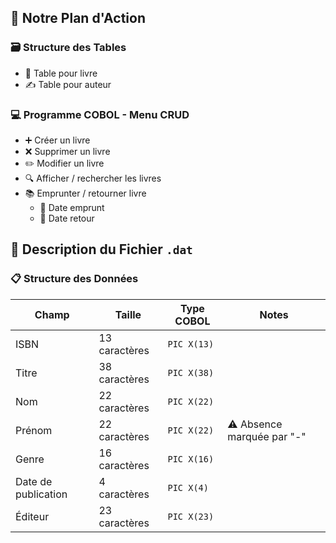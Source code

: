 ## 🚀 Notre Plan d'Action

### 🗃️ Structure des Tables
- 📖 Table pour livre
- ✍️ Table pour auteur

### 💻 Programme COBOL - Menu CRUD
- ➕ Créer un livre
- ❌ Supprimer un livre
- ✏️ Modifier un livre
- 🔍 Afficher / rechercher les livres
- 📚 Emprunter / retourner livre
  - 📅 Date emprunt
  - 🔄 Date retour

## 📄 Description du Fichier `.dat`

### 📋 Structure des Données
| Champ | Taille | Type COBOL | Notes |
|-------|--------|------------|-------|
| ISBN | 13 caractères | `PIC X(13)` | |
| Titre | 38 caractères | `PIC X(38)` | |
| Nom | 22 caractères | `PIC X(22)` | |
| Prénom | 22 caractères | `PIC X(22)` | ⚠️ Absence marquée par "-" |
| Genre | 16 caractères | `PIC X(16)` | |
| Date de publication | 4 caractères | `PIC X(4)` | |
| Éditeur | 23 caractères | `PIC X(23)` | |

